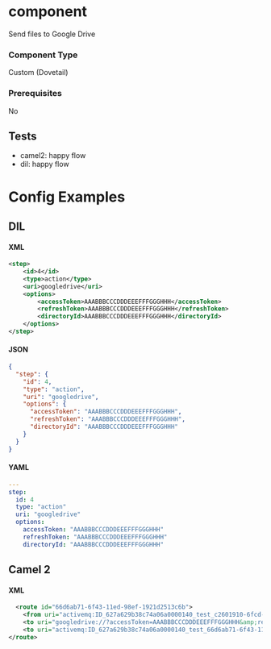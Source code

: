 # component

Send files to Google Drive

### Component Type

Custom (Dovetail)

### Prerequisites

No

## Tests

- camel2: happy flow
- dil: happy flow

# Config Examples

## DIL

#### XML

```xml
<step>
    <id>4</id>
    <type>action</type>
    <uri>googledrive</uri>
    <options>
        <accessToken>AAABBBCCCDDDEEEFFFGGGHHH</accessToken>
        <refreshToken>AAABBBCCCDDDEEEFFFGGGHHH</refreshToken>
        <directoryId>AAABBBCCCDDDEEEFFFGGGHHH</directoryId>
    </options>
</step>
```

#### JSON

```json
{
  "step": {
    "id": 4,
    "type": "action",
    "uri": "googledrive",
    "options": {
      "accessToken": "AAABBBCCCDDDEEEFFFGGGHHH",
      "refreshToken": "AAABBBCCCDDDEEEFFFGGGHHH",
      "directoryId": "AAABBBCCCDDDEEEFFFGGGHHH"
    }
  }
}
```

#### YAML

```yaml
---
step:
  id: 4
  type: "action"
  uri: "googledrive"
  options:
    accessToken: "AAABBBCCCDDDEEEFFFGGGHHH"
    refreshToken: "AAABBBCCCDDDEEEFFFGGGHHH"
    directoryId: "AAABBBCCCDDDEEEFFFGGGHHH"
```

## Camel 2

#### XML

```xml
  <route id="66d6ab71-6f43-11ed-98ef-1921d2513c6b">
    <from uri="activemq:ID_627a629b38c74a06a0000140_test_c2601910-6fcd-11ed-845b-fbaa1700ffee"/>
    <to uri="googledrive://?accessToken=AAABBBCCCDDDEEEFFFGGGHHH&amp;refreshToken=AAABBBCCCDDDEEEFFFGGGHHH&amp;directoryId=AAABBBCCCDDDEEEFFFGGGHHH"/>
    <to uri="activemq:ID_627a629b38c74a06a0000140_test_66d6ab71-6f43-11ed-98ef-1921d2513c6b?timeToLive=86400000"/>
</route>
```



